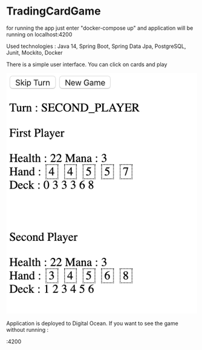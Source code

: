 # TradingCardGame

for running the app just enter "docker-compose up" and application will be running on localhost:4200

Used technologies : Java 14, Spring Boot, Spring Data Jpa, PostgreSQL, Junit, Mockito, Docker

There is a simple user interface. You can click on cards and play

![screenshot](/images/screenshot.png)

Application is deployed to Digital Ocean. If you want to see the game without running :

:4200


